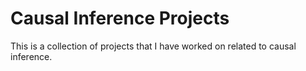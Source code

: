 # Causal Inference Projects

This is a collection of projects that I have worked on related to causal inference.
